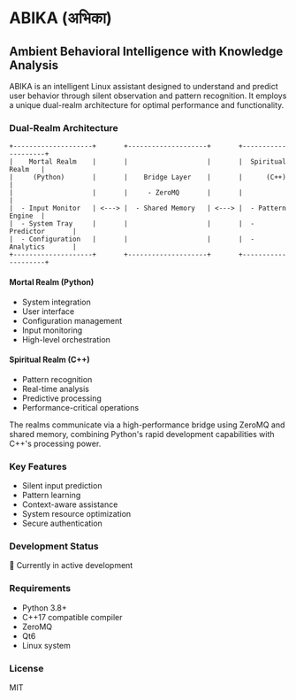 # ABIKA (अभिका)
## Ambient Behavioral Intelligence with Knowledge Analysis

ABIKA is an intelligent Linux assistant designed to understand and predict user behavior through silent observation and pattern recognition. It employs a unique dual-realm architecture for optimal performance and functionality.

### Dual-Realm Architecture
```
+--------------------+       +--------------------+       +--------------------+
|    Mortal Realm    |       |                    |       |  Spiritual Realm   |
|     (Python)       |       |    Bridge Layer    |       |      (C++)         |
|                    |       |     - ZeroMQ       |       |                    |
|  - Input Monitor   | <---> |  - Shared Memory   | <---> |  - Pattern Engine  |
|  - System Tray     |       |                    |       |  - Predictor       |
|  - Configuration   |       |                    |       |  - Analytics       |
+--------------------+       +--------------------+       +--------------------+
```

#### Mortal Realm (Python)
- System integration
- User interface
- Configuration management
- Input monitoring
- High-level orchestration

#### Spiritual Realm (C++)
- Pattern recognition
- Real-time analysis
- Predictive processing
- Performance-critical operations

The realms communicate via a high-performance bridge using ZeroMQ and shared memory, combining Python's rapid development capabilities with C++'s processing power.

### Key Features
- Silent input prediction
- Pattern learning
- Context-aware assistance
- System resource optimization
- Secure authentication

### Development Status
🚧 Currently in active development

### Requirements
- Python 3.8+
- C++17 compatible compiler
- ZeroMQ
- Qt6
- Linux system

### License
MIT
